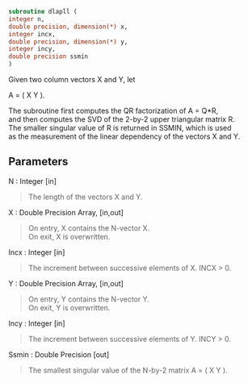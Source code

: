 ```fortran  
subroutine dlapll (  
integer n,  
double precision, dimension(*) x,  
integer incx,  
double precision, dimension(*) y,  
integer incy,  
double precision ssmin  
)  
```  
  
Given two column vectors X and Y, let  
  
A = ( X Y ).  
  
The subroutine first computes the QR factorization of A = Q*R,  
and then computes the SVD of the 2-by-2 upper triangular matrix R.  
The smaller singular value of R is returned in SSMIN, which is used  
as the measurement of the linear dependency of the vectors X and Y.  
  
## Parameters  
N : Integer [in]  
> The length of the vectors X and Y.  
  
X : Double Precision Array, [in,out]  
> On entry, X contains the N-vector X.  
> On exit, X is overwritten.  
  
Incx : Integer [in]  
> The increment between successive elements of X. INCX > 0.  
  
Y : Double Precision Array, [in,out]  
> On entry, Y contains the N-vector Y.  
> On exit, Y is overwritten.  
  
Incy : Integer [in]  
> The increment between successive elements of Y. INCY > 0.  
  
Ssmin : Double Precision [out]  
> The smallest singular value of the N-by-2 matrix A = ( X Y ).  
  
